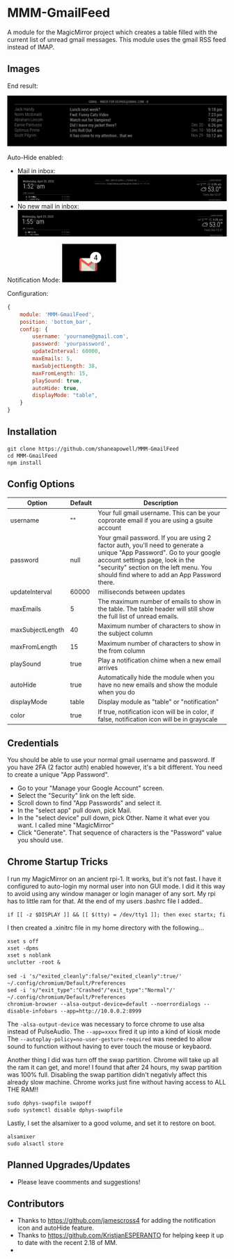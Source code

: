 # MMM-GmailFeed
A module for the MagicMirror project which creates a table filled with the current list of unread gmail messages.  This module uses the gmail RSS feed instead of IMAP.

## Images
End result:

![](example1.png)

Auto-Hide enabled: 
- Mail in inbox:
![](autoHideShown.png)
- No new mail in inbox:
![](autoHideHidden.png)

Notification Mode:
![](notificationMode.PNG)

Configuration:

```javascript
{
	module: 'MMM-GmailFeed',
	position: 'bottom_bar',
	config: {
		username: 'yourname@gmail.com',
		password: 'yourpassword',
		updateInterval: 60000,
		maxEmails: 5,
		maxSubjectLength: 38,
		maxFromLength: 15,
		playSound: true,
		autoHide: true,
		displayMode: "table",
	}
}
```

## Installation
````
git clone https://github.com/shaneapowell/MMM-GmailFeed
cd MMM-GmailFeed
npm install
````

## Config Options
| **Option** | **Default** | **Description** |
| --- | --- | --- |
| username | "" | Your full gmail username.  This can be your coprorate email if you are using a gsuite account |
| password | null | Your gmail password. If you are using 2 factor auth, you'll need to generate a unique "App Password". Go to your google account settings page, look in the "security" section on the left menu. You should find where to add an App Password there. |
| updateInterval | 60000 | milliseconds between updates |
| maxEmails | 5 | The maximum number of emails to show in the table. The table header will still show the full list of unread emails. |
| maxSubjectLength | 40 | Maximum number of characters to show in the subject column |
| maxFromLength | 15 | Maximum number of characters to show in the from column |
| playSound | true | Play a notification chime when a new email arrives |
| autoHide | true | Automatically hide the module when you have no new emails and show the module when you do |
| displayMode | table | Display module as "table" or "notification" |
| color | true | If true, notification icon will be in color, if false, notification icon will be in grayscale |

## Credentials
You should be able to use your normal gmail username and password. If you have 2FA (2 factor auth) enabled however, it's a bit different. You need to create a unique "App Password".
- Go to your "Manage your Google Account" screen.
- Select the "Security" link on the left side.
- Scroll down to find "App Passwords" and select it.
- In the "select app" pull down, pick Mail.
- In the "select device" pull down, pick Other. Name it what ever you want.  I called mine "MagicMirror"
- Click "Generate". That sequence of characters is the "Password" value you should use.

## Chrome Startup Tricks
I run my MagicMirror on an ancient rpi-1. It works, but it's not fast. I have it configured to auto-login my normal user into non GUI mode.  I did it this way to avoid using any window manager or login manager of any sort.  My rpi has to little ram for that.   At the end of my users .bashrc file I added..
```
if [[ -z $DISPLAY ]] && [[ $(tty) = /dev/tty1 ]]; then exec startx; fi
```
I then created a .xinitrc file in my home directory with the following...
```
xset s off
xset -dpms
xset s noblank
unclutter -root &

sed -i 's/"exited_cleanly":false/"exited_cleanly":true/' ~/.config/chromium/Default/Preferences
sed -i 's/"exit_type":"Crashed"/"exit_type":"Normal"/' ~/.config/chromium/Default/Preferences
chromium-browser --alsa-output-device=default --noerrordialogs --disable-infobars --app=http://10.0.0.2:8999
```
The ```-alsa-output-device``` was necessary to force chrome to use alsa instead of PulseAudio.
The ```--app=xxxx``` fired it up into a kind of kiosk mode
The ```--autoplay-policy=no-user-gesture-required``` was needed to allow sound to function without having to ever touch the mouse or keybaord.

Another thing I did was turn off the swap partition.  Chrome will take up all the ram it can get, and more!  I found that after 24 hours, my swap partition was 100% full.  Disabling the swap partition didn't negativly affect this already slow machine. Chrome works just fine without having access to ALL THE RAM!!
```
sudo dphys-swapfile swapoff
sudo systemctl disable dphys-swapfile
```

Lastly, I set the alsamixer to a good volume, and set it to restore on boot.
```
alsamixer
sudo alsactl store
```

## Planned Upgrades/Updates
  * Please leave coomments and suggestions!

## Contributors
 * Thanks to https://github.com/jamescross4 for adding the notification icon and autoHide feature.
 * Thanks to https://github.com/KristjanESPERANTO for helping keep it up to date with the recent 2.18 of MM.
 * 
